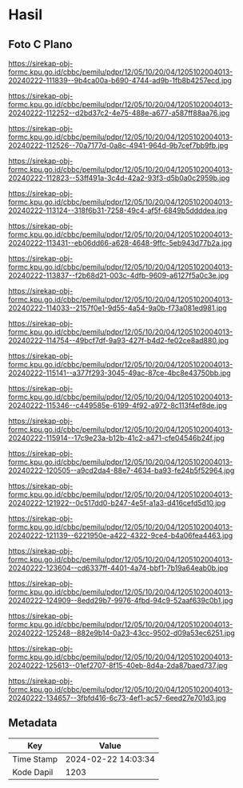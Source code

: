 # Hasil

## Foto C Plano

https://sirekap-obj-formc.kpu.go.id/cbbc/pemilu/pdpr/12/05/10/20/04/1205102004013-20240222-111839--9b4ca00a-b690-4744-ad9b-1fb8b4257ecd.jpg

https://sirekap-obj-formc.kpu.go.id/cbbc/pemilu/pdpr/12/05/10/20/04/1205102004013-20240222-112252--d2bd37c2-4e75-488e-a677-a587ff88aa76.jpg

https://sirekap-obj-formc.kpu.go.id/cbbc/pemilu/pdpr/12/05/10/20/04/1205102004013-20240222-112526--70a7177d-0a8c-4941-964d-9b7cef7bb9fb.jpg

https://sirekap-obj-formc.kpu.go.id/cbbc/pemilu/pdpr/12/05/10/20/04/1205102004013-20240222-112823--53ff491a-3c4d-42a2-93f3-d5b0a0c2959b.jpg

https://sirekap-obj-formc.kpu.go.id/cbbc/pemilu/pdpr/12/05/10/20/04/1205102004013-20240222-113124--318f6b31-7258-49c4-af5f-6849b5ddddea.jpg

https://sirekap-obj-formc.kpu.go.id/cbbc/pemilu/pdpr/12/05/10/20/04/1205102004013-20240222-113431--eb06dd66-a628-4648-9ffc-5eb943d77b2a.jpg

https://sirekap-obj-formc.kpu.go.id/cbbc/pemilu/pdpr/12/05/10/20/04/1205102004013-20240222-113837--f2b68d21-003c-4dfb-9609-a6127f5a0c3e.jpg

https://sirekap-obj-formc.kpu.go.id/cbbc/pemilu/pdpr/12/05/10/20/04/1205102004013-20240222-114033--2157f0e1-9d55-4a54-9a0b-f73a081ed981.jpg

https://sirekap-obj-formc.kpu.go.id/cbbc/pemilu/pdpr/12/05/10/20/04/1205102004013-20240222-114754--49bcf7df-9a93-427f-b4d2-fe02ce8ad880.jpg

https://sirekap-obj-formc.kpu.go.id/cbbc/pemilu/pdpr/12/05/10/20/04/1205102004013-20240222-115141--a377f293-3045-49ac-87ce-4bc8e43750bb.jpg

https://sirekap-obj-formc.kpu.go.id/cbbc/pemilu/pdpr/12/05/10/20/04/1205102004013-20240222-115346--c449585e-6199-4f92-a972-8c113f4ef8de.jpg

https://sirekap-obj-formc.kpu.go.id/cbbc/pemilu/pdpr/12/05/10/20/04/1205102004013-20240222-115914--17c9e23a-b12b-41c2-a471-cfe04546b24f.jpg

https://sirekap-obj-formc.kpu.go.id/cbbc/pemilu/pdpr/12/05/10/20/04/1205102004013-20240222-120505--a9cd2da4-88e7-4634-ba93-fe24b5f52964.jpg

https://sirekap-obj-formc.kpu.go.id/cbbc/pemilu/pdpr/12/05/10/20/04/1205102004013-20240222-121922--0c517dd0-b247-4e5f-a1a3-d416cefd5d10.jpg

https://sirekap-obj-formc.kpu.go.id/cbbc/pemilu/pdpr/12/05/10/20/04/1205102004013-20240222-121139--6221950e-a422-4322-9ce4-b4a06fea4463.jpg

https://sirekap-obj-formc.kpu.go.id/cbbc/pemilu/pdpr/12/05/10/20/04/1205102004013-20240222-123604--cd6337ff-4401-4a74-bbf1-7b19a64eab0b.jpg

https://sirekap-obj-formc.kpu.go.id/cbbc/pemilu/pdpr/12/05/10/20/04/1205102004013-20240222-124909--8edd29b7-9976-4fbd-94c9-52aaf639c0b1.jpg

https://sirekap-obj-formc.kpu.go.id/cbbc/pemilu/pdpr/12/05/10/20/04/1205102004013-20240222-125248--882e9b14-0a23-43cc-9502-d09a53ec6251.jpg

https://sirekap-obj-formc.kpu.go.id/cbbc/pemilu/pdpr/12/05/10/20/04/1205102004013-20240222-125613--01ef2707-8f15-40eb-8d4a-2da87baed737.jpg

https://sirekap-obj-formc.kpu.go.id/cbbc/pemilu/pdpr/12/05/10/20/04/1205102004013-20240222-134657--3fbfd416-6c73-4ef1-ac57-6eed27e701d3.jpg


## Metadata

| Key        | Value               |
| ---------- | ------------------- |
| Time Stamp | 2024-02-22 14:03:34 |
| Kode Dapil | 1203                |



